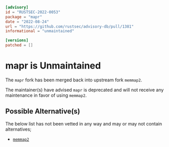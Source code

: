 ```toml
[advisory]
id = "RUSTSEC-2022-0053"
package = "mapr"
date = "2022-08-24"
url = "https://github.com/rustsec/advisory-db/pull/1381"
informational = "unmaintained"

[versions]
patched = []
```
# mapr is Unmaintained

The `mapr` fork has been merged back into upstream fork `memmap2`.

The maintainer(s) have advised `mapr` is deprecated and will not
receive any maintenance in favor of using `memmap2`.

## Possible Alternative(s)

 The below list has not been vetted in any way and may or may not contain alternatives;

 - [`memmap2`](https://github.com/RazrFalcon/memmap2-rs)
